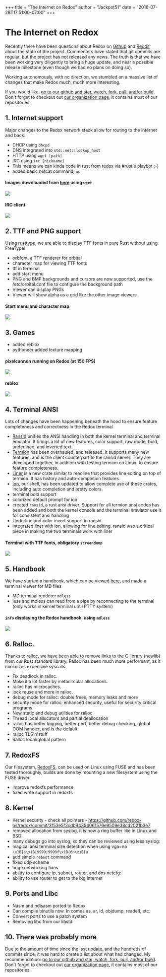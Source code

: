 +++
title = "The Internet on Redox"
author = "Jackpot51"
date = "2016-07-28T17:51:00-07:00"
+++

# The Internet on Redox

Recently there have been questions about Redox on [Github](https://github.com/redox-os/redox/issues/675) and [Reddit](https://www.reddit.com/r/Redox/comments/4t93qg/is_redox_oficially_dead/) about the state of the project. Commenters have stated that git commits are regular, but the project has not released any news. The truth is that we have been working very diligently to bring a huge update, and near a possible release milestone (even though we had no plans on doing so).

Working autonomously, with no direction, we stumbled on a massive list of changes that make Redox much, much more interesting.

If you would like, [go to our github and star, watch, fork, pull, and/or build](https://github.com/redox-os/redox). Don't forget to checkout out [our organization page](https://github.com/redox-os), it contains most of our repositories.

## 1. Internet support
Major changes to the Redox network stack allow for routing to the internet and back:
- DHCP using `dhcpd`
- DNS integrated into `std::net::lookup_host`
- HTTP using `wget [path]`
- IRC using `irc [nickname]`
 - This means we can kinda code in rust from redox via #rust's playbot ;-)
- added basic netcat command, `nc`

#### Images downloaded from [here](http://static.redox-os.org) using `wget`
<img class="img-responsive" src="https://chat.redox-os.org/api/v3/public/files/get/zoa4meoqjbbcdju9ghd7745phe/aduzjsjphirwtj6togzspotzko/6izutbttt3fhmqxrbihouu6i1c/umrx67rhwifrirabmjznweozaa/works.png?d=%7B%22filename%22%3A%22umrx67rhwifrirabmjznweozaa%2Fworks.png%22%7D&h=%242a%2410%24Qo9E5tp5RaJFUrLdB3jweedFDlroJTjs4KoK16DdkKRL1unXEX0Ke"/>

#### IRC client
<img class="img-responsive" src="http://i.imgur.com/98vCnlu.png"/>

## 2. TTF and PNG support
Using [rusttype](https://github.com/dylanede/rusttype), we are able to display TTF fonts in pure Rust without using FreeType!
- orbfont, a TTF renderer for orbital
- character map for viewing TTF fonts
- ttf in terminal
- add start menu
- PNG and BMP backgrounds and cursors are now supported, use the /etc/orbital.conf file to configure the background path
- Viewer can display PNGs
- Viewer will show alpha as a grid like the other image viewers

#### Start menu and character map
<img class="img-responsive" src="http://i.imgur.com/E28ATd4.png"/>

## 3. Games
- added reblox
- pythoneer added texture mapping

#### pixelcannon running on Redox (at 150 FPS)

<img class="img-responsive" src="https://camo.githubusercontent.com/50f9b4f7be76c453538b0e03fa89220a853bafe0/687474703a2f2f692e696d6775722e636f6d2f734d776b6f6d632e676966"/>

#### reblox
<img class="img-responsive" src="https://chat.redox-os.org/api/v3/public/files/get/zoa4meoqjbbcdju9ghd7745phe/aduzjsjphirwtj6togzspotzko/6izutbttt3fhmqxrbihouu6i1c/3rj6xzmmeidpfe51r3hmubyjey/reblox.png?d=%7B%22filename%22%3A%223rj6xzmmeidpfe51r3hmubyjey%2Freblox.png%22%7D&h=%242a%2410%24YAFV%2FpZ.rQ0355RxnHVKhu3DjK7bBjQBVao3m1Bedxy847PeR4aX2"/>

## 4. Terminal ANSI
Lots of changes have been happening beneath the hood to ensure feature completeness and correctness in the Redox terminal
- [Ransid](https://github.com/redox-os/ransid) unifies the ANSI handling in both the kernel terminal and terminal emulator. It brings a lot of new features, color support, raw mode, bold, underlined, and inverted text.
- [Termion](https://github.com/ticki/termion) has been overhauled, and released. It supports many new features, and is the client counterpart to the ransid server. They are developed together, in addition with testing termion on Linux, to ensure feature completeness.
- [Liner](https://github.com/movingtomars/liner) is a new crate similar to readline that provides line editing on top of termion. It has history and auto-completion features.
- [Ion](https://github.com/redox-os/ion), our shell, has been updated to allow complete use of these crates, including auto completion and pretty colors.
- terminal bold support
- colorized default prompt for ion
- created `ransid`, a rust ansi driver. Support for all termion ansi codes has been added and both the kernel console and the terminal emulator use it for consistent ansi handling
- Underline and color invert support in ransid
- integrated liner with ion, allowing for line editing.  ransid was a critical piece in making the two terminals work with liner

#### Terminal with TTF fonts, obligatory `screendump`
<img class="img-responsive" src="http://i.imgur.com/YDCSuiz.png"/>

## 5. Handbook
We have started a handbook, which can be viewed [here](https://github.com/redox-os/handbook/blob/master/index.md), and made a terminal viewer for MD files

- MD terminal renderer `mdless`
- less and mdless can read from a pipe by reconnecting to the terminal (only works in kernel terminal until PTTY system)

#### `info` displaying the Redox handbook, using `mdless`
<img class="img-responsive" src="http://i.imgur.com/beTS2Dz.png"/>

## 6. Ralloc.
Thanks to [ralloc](https://github.com/redox-os/ralloc), we have been able to remove links to the C library (newlib) from our Rust standard library. Ralloc has been much more performant, as it minimizes expensive syscalls.
 - Fix deadlock in ralloc.
 - Make it a lot faster by metacircular allocations.
 - ralloc has microcaches.
 - lock reuse and more in ralloc.
 - debug mode for ralloc: double frees, memory leaks and more
 - security mode for ralloc: enhanced security, useful for security critical programs.
 - New static and debug utilities for ralloc
 - Thread local allocators and partial deallocation
 - ralloc has better logging, better perf, better debug checking, global OOM handler, and is the default.
 - ralloc TLS'n'stuff
 - Ralloc local/global pattern

## 7. RedoxFS
Our filesystem, [RedoxFS](https://github.com/redox-os/redoxfs), can be used on Linux using FUSE and has been tested thoroughly, builds are done by mounting a new filesystem using the FUSE driver.
- improve redoxfs performance
- fixed write support in redoxfs

## 8. Kernel
- Kernel security - check all pointers - https://github.com/redox-os/redox/commit/3f53e5f3cdb94354061576e9509e38cd2021b3e7
- removed allocation from syslog, it is now a ring buffer like in Linux and BSD
- many debugs go into syslog, so they can be reviewed using less syslog:
- magical ansi terminal size detection when using vga=no `\x1B[s\x1B[9999;9999f\x1B[6n\x1B[u`
- add simple `reboot` command
- fixed udp scheme
- huge networking fixes
- ability to configure ip, subnet, router, and dns netcfg:
- ability to use router to get to the big internet

## 9. Ports and Libc
- Nasm and ndisasm ported to Redox
- Can compile binutils now. In comes as, ar, ld, objdump, readelf, etc.
- Convert ports to use a patch system
- Removing libc from our libstd

## 10. There was probably more
Due to the amount of time since the last update, and the hundreds of commits since, it was hard to create a list about what had changed. My recommendation: [go to our github and star, watch, fork, pull, and/or build](https://github.com/redox-os/redox). Don't forget to checkout out [our organization page](https://github.com/redox-os), it contains most of our repositories.
